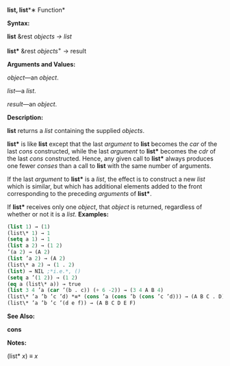 **list, list***∗ Function* 



**Syntax:** 



**list** &amp;rest *objects → list* 



**list\*** &amp;rest *objects*<sup>+</sup> → result 



**Arguments and Values:** 



*object*—an *object*. 



*list*—a *list*. 



*result*—an *object*. 



**Description:** 



**list** returns a *list* containing the supplied *objects*. 



**list\*** is like **list** except that the last *argument* to **list** becomes the *car* of the last *cons* constructed, while the last *argument* to **list\*** becomes the *cdr* of the last *cons* constructed. Hence, any given call to **list\*** always produces one fewer *conses* than a call to **list** with the same number of arguments. 



If the last *argument* to **list\*** is a *list*, the effect is to construct a new *list* which is similar, but which has additional elements added to the front corresponding to the preceding *arguments* of **list\***. 



If **list\*** receives only one *object*, that *object* is returned, regardless of whether or not it is a *list*. **Examples:**
```lisp
(list 1) → (1) 
(list\* 1) → 1 
(setq a 1) → 1 
(list a 2) → (1 2) 
’(a 2) → (A 2) 
(list ’a 2) → (A 2) 
(list\* a 2) → (1 . 2) 
(list) → NIL ;*i.e.*, () 
(setq a ’(1 2)) → (1 2) 
(eq a (list\* a)) → true 
(list 3 4 ’a (car ’(b . c)) (+ 6 -2)) → (3 4 A B 4) 
(list\* ’a ’b ’c ’d) *≡* (cons ’a (cons ’b (cons ’c ’d))) → (A B C . D) 
(list\* ’a ’b ’c ’(d e f)) → (A B C D E F) 
```
**See Also:** 



**cons** 







 



 



**Notes:** 



(list\* *x*) *≡ x* 



